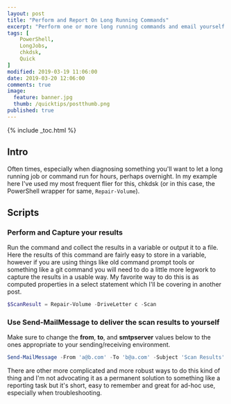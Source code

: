 ```yaml
---
layout: post
title: "Perform and Report On Long Running Commands"
excerpt: "Perform one or more long running commands and email yourself the results so that you don't have to babysit it"
tags: [
    PowerShell,
    LongJobs,
    chkdsk,
    Quick
]
modified: 2019-03-19 11:06:00
date: 2019-03-20 12:06:00
comments: true
image:
  feature: banner.jpg
  thumb: /quicktips/postthumb.png
published: true
---
```

{% include _toc.html %}

## Intro

Often times, especially when diagnosing something you'll want to let a long running job or command run for hours, perhaps overnight. In my example here I've used my most frequent flier for this, chkdsk (or in this case, the PowerShell wrapper for same, `Repair-Volume`).

## Scripts

### Perform and Capture your results

Run the command and collect the results in a variable or output it to a file. Here the results of this command are fairly easy to store in a variable, however if you are using things like old command prompt tools or something like a git command you will need to do a little more legwork to capture the results in a usable way. My favorite way to do this is as computed properties in a select statement which I'll be covering in another post.

```powershell
$ScanResult = Repair-Volume -DriveLetter c -Scan
```

### Use Send-MailMessage to deliver the scan results to yourself

Make sure to change the **from**, **to**, and **smtpserver** values below to the ones appropriate to your sending/receiving environment.

```powershell
Send-MailMessage -From 'a@b.com' -To 'b@a.com' -Subject 'Scan Results' -Body $ScanResult -SmtpServer 'mail.b.com'
```

There are other more complicated and more robust ways to do this kind of thing and I'm not advocating it as a permanent solution to something like a reporting task but it's short, easy to remember and great for ad-hoc use, especially when troubleshooting.